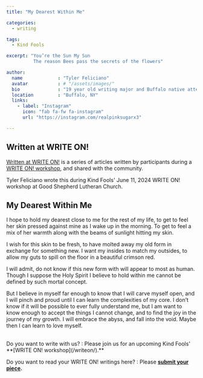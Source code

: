 ```yaml
---
title: "My Dearest Within Me"

categories:
  - writing

tags:
  - Kind Fools

excerpt: "You’re the Sun My Sun
          The reason Bees pass the secrets of the flowers"

author:
  name             : "Tyler Feliciano"
  avatar           : # "/assets/images/"
  bio              : "19 year old writing major and Buffalo native attending Buff State. Pronouns are he/they."
  location         : "Buffalo, NY"
  links:
    - label: "Instagram"
      icon: "fab fa-fw fa-instagram"
      url: "https://instagram.com/realpinksugarx3"

---
```


## Written at WRITE ON!

[Written at WRITE ON!](/writtenat/) is a series of articles written by participants during a [WRITE ON! workshop](/writeon), and shared with the community.

Tyler Feliciano wrote this during Kind Fools' June 11, 2024
WRITE ON! workshop at Good Shepherd Lutheran Church.

## My Dearest Within Me

I hope to hold my dearest close to me for the rest of my life,
to get to feel her skin pressed against mine as I wake up in the morning.
To get to feel a mix of her warmth along with the beams of sunlight hitting my skin.

I wish for this skin to be fresh, to have molted away my old form in exchange
for something new. I want my insides to match my outsides,
to allow my guts to spill on the floor in a beautiful crimson red. 

I will admit, do not know if this new form with will appear to most as human.
Though I suppose the Holy Spirit I believe to hold within me cannot be defined by such mortal concept. 

But I believe in myself far enough to know that I will carve myself open,
and I will pinch and proud until I can learn the complexities of my core.
I don’t know if it will be possible to ever fully understand me,
but I am want to know enough to accept the things I cannot change,
and to find the joy in the journey of my growth. I will embrace the abyss,
and fall into the void. Maybe then I can learn to love myself.


<br>
Do you want to write with us?
:    Please join us for an upcoming Kind Fools' **[WRITE ON! workshop](/writeon/).**

Do you want to read your WRITE ON! writings here?
: Please **[submit your piece](/submit/).**

